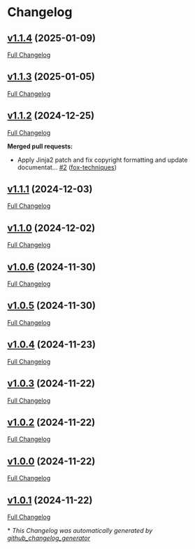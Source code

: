 # Changelog

## [v1.1.4](https://github.com/fox-techniques/athena-recruitment-analytics/tree/v1.1.4) (2025-01-09)

[Full Changelog](https://github.com/fox-techniques/athena-recruitment-analytics/compare/v1.1.3...v1.1.4)

## [v1.1.3](https://github.com/fox-techniques/athena-recruitment-analytics/tree/v1.1.3) (2025-01-05)

[Full Changelog](https://github.com/fox-techniques/athena-recruitment-analytics/compare/v1.1.2...v1.1.3)

## [v1.1.2](https://github.com/fox-techniques/athena-recruitment-analytics/tree/v1.1.2) (2024-12-25)

[Full Changelog](https://github.com/fox-techniques/athena-recruitment-analytics/compare/v1.1.1...v1.1.2)

**Merged pull requests:**

- Apply Jinja2 patch and fix copyright formatting and update documentat… [\#2](https://github.com/fox-techniques/athena-recruitment-analytics/pull/2) ([fox-techniques](https://github.com/fox-techniques))

## [v1.1.1](https://github.com/fox-techniques/athena-recruitment-analytics/tree/v1.1.1) (2024-12-03)

[Full Changelog](https://github.com/fox-techniques/athena-recruitment-analytics/compare/v1.1.0...v1.1.1)

## [v1.1.0](https://github.com/fox-techniques/athena-recruitment-analytics/tree/v1.1.0) (2024-12-02)

[Full Changelog](https://github.com/fox-techniques/athena-recruitment-analytics/compare/v1.0.6...v1.1.0)

## [v1.0.6](https://github.com/fox-techniques/athena-recruitment-analytics/tree/v1.0.6) (2024-11-30)

[Full Changelog](https://github.com/fox-techniques/athena-recruitment-analytics/compare/v1.0.5...v1.0.6)

## [v1.0.5](https://github.com/fox-techniques/athena-recruitment-analytics/tree/v1.0.5) (2024-11-30)

[Full Changelog](https://github.com/fox-techniques/athena-recruitment-analytics/compare/v1.0.4...v1.0.5)

## [v1.0.4](https://github.com/fox-techniques/athena-recruitment-analytics/tree/v1.0.4) (2024-11-23)

[Full Changelog](https://github.com/fox-techniques/athena-recruitment-analytics/compare/v1.0.3...v1.0.4)

## [v1.0.3](https://github.com/fox-techniques/athena-recruitment-analytics/tree/v1.0.3) (2024-11-22)

[Full Changelog](https://github.com/fox-techniques/athena-recruitment-analytics/compare/v1.0.2...v1.0.3)

## [v1.0.2](https://github.com/fox-techniques/athena-recruitment-analytics/tree/v1.0.2) (2024-11-22)

[Full Changelog](https://github.com/fox-techniques/athena-recruitment-analytics/compare/v1.0.0...v1.0.2)

## [v1.0.0](https://github.com/fox-techniques/athena-recruitment-analytics/tree/v1.0.0) (2024-11-22)

[Full Changelog](https://github.com/fox-techniques/athena-recruitment-analytics/compare/v1.0.1...v1.0.0)

## [v1.0.1](https://github.com/fox-techniques/athena-recruitment-analytics/tree/v1.0.1) (2024-11-22)

[Full Changelog](https://github.com/fox-techniques/athena-recruitment-analytics/compare/6e5857a8995eb86ca15dc786f2faba3a55c948a3...v1.0.1)



\* *This Changelog was automatically generated by [github_changelog_generator](https://github.com/github-changelog-generator/github-changelog-generator)*
